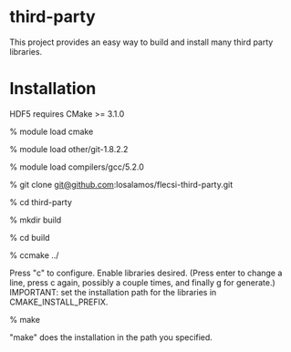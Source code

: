 # third-party

This project provides an easy way to build and install many third party
libraries.

# Installation

HDF5 requires CMake >= 3.1.0

% module load cmake

% module load other/git-1.8.2.2

% module load compilers/gcc/5.2.0

% git clone git@github.com:losalamos/flecsi-third-party.git

% cd third-party

% mkdir build

% cd build

% ccmake ../

Press "c" to configure. Enable libraries desired. (Press enter to change
a line, press c again, possibly a couple times, and finally g for generate.)
IMPORTANT: set the installation path for the libraries in CMAKE_INSTALL_PREFIX.

% make

"make" does the installation in the path you specified.
